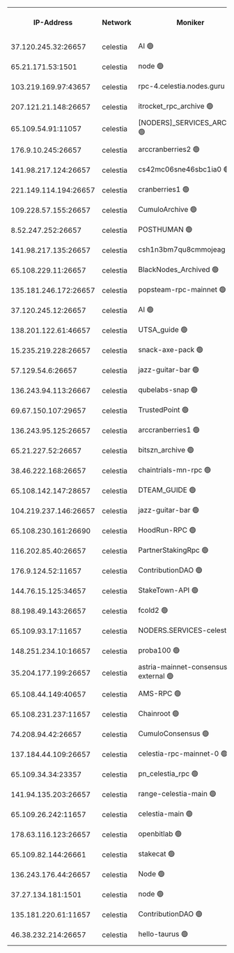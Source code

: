 


<table><tr><th>IP-Address</th><th>Network</th><th>Moniker</th><th>Latest Block Height</th><th>Earliest Block Height</th><th>Catching Up</th><th>Tx Index</th><th>Voting Power</th><th>Version</th><th>Scan Time</th></tr><tr><td>37.120.245.32:26657</td><td>celestia</td><td>AI 🟢</td><td>3862051</td><td>1</td><td>False</td><td>off</td><td>0</td><td>3.1.1</td><td>2025-02-04T04:57:42.858224972UTC</td></tr><tr><td>65.21.171.53:1501</td><td>celestia</td><td>node 🟢</td><td>3862051</td><td>1</td><td>False</td><td>on</td><td>0</td><td>3.2.0</td><td>2025-02-04T04:57:43.523451738UTC</td></tr><tr><td>103.219.169.97:43657</td><td>celestia</td><td>rpc-4.celestia.nodes.guru 🟢</td><td>3862053</td><td>1</td><td>False</td><td>on</td><td>0</td><td>3.2.0</td><td>2025-02-04T04:57:53.168192362UTC</td></tr><tr><td>207.121.21.148:26657</td><td>celestia</td><td>itrocket_rpc_archive 🟢</td><td>3862055</td><td>1</td><td>False</td><td>on</td><td>0</td><td>3.2.0</td><td>2025-02-04T04:58:04.640517327UTC</td></tr><tr><td>65.109.54.91:11057</td><td>celestia</td><td>[NODERS]_SERVICES_ARCHIVE 🟢</td><td>3847173</td><td>1</td><td>False</td><td>on</td><td>0</td><td>3.2.0</td><td>2025-02-04T04:58:34.254367778UTC</td></tr><tr><td>176.9.10.245:26657</td><td>celestia</td><td>arccranberries2 🟢</td><td>3862063</td><td>1</td><td>False</td><td>on</td><td>0</td><td>3.2.0</td><td>2025-02-04T04:58:52.904195442UTC</td></tr><tr><td>141.98.217.124:26657</td><td>celestia</td><td>cs42mc06sne46sbc1ia0 🟢</td><td>3862064</td><td>1</td><td>False</td><td>on</td><td>0</td><td>3.2.0</td><td>2025-02-04T04:58:59.093059902UTC</td></tr><tr><td>221.149.114.194:26657</td><td>celestia</td><td>cranberries1 🟢</td><td>3862067</td><td>1</td><td>False</td><td>on</td><td>0</td><td>3.2.0</td><td>2025-02-04T04:59:15.302091074UTC</td></tr><tr><td>109.228.57.155:26657</td><td>celestia</td><td>CumuloArchive 🟢</td><td>3862073</td><td>1</td><td>False</td><td>on</td><td>0</td><td>3.2.0</td><td>2025-02-04T04:59:49.940918309UTC</td></tr><tr><td>8.52.247.252:26657</td><td>celestia</td><td>POSTHUMAN 🟢</td><td>3844313</td><td>1</td><td>False</td><td>on</td><td>0</td><td>3.2.0</td><td>2025-02-04T04:59:55.208977964UTC</td></tr><tr><td>141.98.217.135:26657</td><td>celestia</td><td>csh1n3bm7qu8cmmojeag 🟢</td><td>3862074</td><td>1</td><td>False</td><td>on</td><td>0</td><td>3.2.0</td><td>2025-02-04T04:59:55.578383499UTC</td></tr><tr><td>65.108.229.11:26657</td><td>celestia</td><td>BlackNodes_Archived 🟢</td><td>3862075</td><td>1</td><td>False</td><td>on</td><td>0</td><td>3.1.1</td><td>2025-02-04T05:00:00.448151940UTC</td></tr><tr><td>135.181.246.172:26657</td><td>celestia</td><td>popsteam-rpc-mainnet 🟢</td><td>3862081</td><td>1</td><td>False</td><td>on</td><td>0</td><td>3.2.0</td><td>2025-02-04T05:00:38.067164438UTC</td></tr><tr><td>37.120.245.12:26657</td><td>celestia</td><td>AI 🟢</td><td>3862083</td><td>1</td><td>False</td><td>off</td><td>0</td><td>3.1.1</td><td>2025-02-04T05:00:46.589452173UTC</td></tr><tr><td>138.201.122.61:46657</td><td>celestia</td><td>UTSA_guide 🟢</td><td>3862089</td><td>1</td><td>False</td><td>on</td><td>0</td><td>3.2.0</td><td>2025-02-04T05:01:21.939824492UTC</td></tr><tr><td>15.235.219.228:26657</td><td>celestia</td><td>snack-axe-pack 🟢</td><td>3862089</td><td>1</td><td>False</td><td>off</td><td>0</td><td>3.1.1</td><td>2025-02-04T05:01:24.968184964UTC</td></tr><tr><td>57.129.54.6:26657</td><td>celestia</td><td>jazz-guitar-bar 🟢</td><td>3862090</td><td>1</td><td>False</td><td>off</td><td>0</td><td>3.1.1</td><td>2025-02-04T05:01:29.354516606UTC</td></tr><tr><td>136.243.94.113:26667</td><td>celestia</td><td>qubelabs-snap 🟢</td><td>3862093</td><td>1</td><td>False</td><td>on</td><td>0</td><td>3.2.0</td><td>2025-02-04T05:01:50.874242713UTC</td></tr><tr><td>69.67.150.107:29657</td><td>celestia</td><td>TrustedPoint 🟢</td><td>3862096</td><td>1</td><td>False</td><td>on</td><td>0</td><td>3.2.0</td><td>2025-02-04T05:02:03.829604211UTC</td></tr><tr><td>136.243.95.125:26657</td><td>celestia</td><td>arccranberries1 🟢</td><td>3862103</td><td>1</td><td>False</td><td>on</td><td>0</td><td>3.2.0</td><td>2025-02-04T05:02:41.264599875UTC</td></tr><tr><td>65.21.227.52:26657</td><td>celestia</td><td>bitszn_archive 🟢</td><td>3862104</td><td>1</td><td>False</td><td>on</td><td>0</td><td>3.0.2</td><td>2025-02-04T05:02:48.092289175UTC</td></tr><tr><td>38.46.222.168:26657</td><td>celestia</td><td>chaintrials-mn-rpc 🟢</td><td>3862104</td><td>1</td><td>False</td><td>on</td><td>0</td><td>3.2.0</td><td>2025-02-04T05:02:50.963727099UTC</td></tr><tr><td>65.108.142.147:28657</td><td>celestia</td><td>DTEAM_GUIDE 🟢</td><td>3862110</td><td>1</td><td>False</td><td>on</td><td>0</td><td>3.2.0</td><td>2025-02-04T05:03:24.560827324UTC</td></tr><tr><td>104.219.237.146:26657</td><td>celestia</td><td>jazz-guitar-bar 🟢</td><td>3862112</td><td>1</td><td>False</td><td>off</td><td>0</td><td>3.1.1</td><td>2025-02-04T05:03:35.812695827UTC</td></tr><tr><td>65.108.230.161:26690</td><td>celestia</td><td>HoodRun-RPC 🟢</td><td>2371494</td><td>1537165</td><td>False</td><td>off</td><td>0</td><td>1.9.0</td><td>2025-02-04T05:03:33.085165807UTC</td></tr><tr><td>116.202.85.40:26657</td><td>celestia</td><td>PartnerStakingRpc 🟢</td><td>2371494</td><td>1588231</td><td>False</td><td>on</td><td>0</td><td>1.9.0</td><td>2025-02-04T04:57:49.907102917UTC</td></tr><tr><td>176.9.124.52:11657</td><td>celestia</td><td>ContributionDAO 🟢</td><td>3862103</td><td>2419178</td><td>False</td><td>on</td><td>0</td><td>3.1.1</td><td>2025-02-04T05:02:45.625878034UTC</td></tr><tr><td>144.76.15.125:34657</td><td>celestia</td><td>StakeTown-API 🟢</td><td>3862057</td><td>2634001</td><td>False</td><td>on</td><td>0</td><td>3.2.0</td><td>2025-02-04T04:58:17.187775417UTC</td></tr><tr><td>88.198.49.143:26657</td><td>celestia</td><td>fcold2 🟢</td><td>3862084</td><td>3174774</td><td>False</td><td>on</td><td>0</td><td>3.2.0</td><td>2025-02-04T05:00:53.649817141UTC</td></tr><tr><td>65.109.93.17:11657</td><td>celestia</td><td>NODERS.SERVICES-celestia 🟢</td><td>3862086</td><td>3188251</td><td>False</td><td>on</td><td>0</td><td>3.2.0</td><td>2025-02-04T05:01:05.218476061UTC</td></tr><tr><td>148.251.234.10:16657</td><td>celestia</td><td>proba100 🟢</td><td>3368357</td><td>3197687</td><td>False</td><td>off</td><td>0</td><td>3.2.0</td><td>2025-02-04T04:59:50.221240452UTC</td></tr><tr><td>35.204.177.199:26657</td><td>celestia</td><td>astria-mainnet-consensus-external 🟢</td><td>3862065</td><td>3408001</td><td>False</td><td>off</td><td>0</td><td>3.2.0</td><td>2025-02-04T04:59:05.553374871UTC</td></tr><tr><td>65.108.44.149:40657</td><td>celestia</td><td>AMS-RPC 🟢</td><td>3862083</td><td>3435274</td><td>False</td><td>on</td><td>0</td><td>3.2.0</td><td>2025-02-04T05:00:46.964934861UTC</td></tr><tr><td>65.108.231.237:11657</td><td>celestia</td><td>Chainroot 🟢</td><td>3862063</td><td>3481451</td><td>False</td><td>on</td><td>0</td><td>3.2.0</td><td>2025-02-04T04:58:54.623584750UTC</td></tr><tr><td>74.208.94.42:26657</td><td>celestia</td><td>CumuloConsensus 🟢</td><td>3862068</td><td>3646001</td><td>False</td><td>on</td><td>0</td><td>3.2.0</td><td>2025-02-04T04:59:18.081191443UTC</td></tr><tr><td>137.184.44.109:26657</td><td>celestia</td><td>celestia-rpc-mainnet-0 🟢</td><td>3862086</td><td>3686270</td><td>False</td><td>on</td><td>0</td><td>3.2.0</td><td>2025-02-04T05:01:04.834392134UTC</td></tr><tr><td>65.109.34.34:23357</td><td>celestia</td><td>pn_celestia_rpc 🟢</td><td>3862081</td><td>3741120</td><td>False</td><td>on</td><td>0</td><td>3.2.0</td><td>2025-02-04T05:00:37.658814156UTC</td></tr><tr><td>141.94.135.203:26657</td><td>celestia</td><td>range-celestia-main 🟢</td><td>3862052</td><td>3759642</td><td>False</td><td>off</td><td>0</td><td>3.2.0</td><td>2025-02-04T04:57:52.274404243UTC</td></tr><tr><td>65.109.26.242:11657</td><td>celestia</td><td>celestia-main 🟢</td><td>3862088</td><td>3825385</td><td>False</td><td>on</td><td>0</td><td>3.2.0</td><td>2025-02-04T05:01:34.272259730UTC</td></tr><tr><td>178.63.116.123:26657</td><td>celestia</td><td>openbitlab 🟢</td><td>3862053</td><td>3848086</td><td>False</td><td>on</td><td>0</td><td>3.1.1</td><td>2025-02-04T04:57:57.691964902UTC</td></tr><tr><td>65.109.82.144:26661</td><td>celestia</td><td>stakecat 🟢</td><td>3862085</td><td>3849001</td><td>False</td><td>on</td><td>0</td><td>3.0.2</td><td>2025-02-04T05:01:02.367105241UTC</td></tr><tr><td>136.243.176.44:26657</td><td>celestia</td><td>Node 🟢</td><td>3862069</td><td>3851886</td><td>False</td><td>off</td><td>0</td><td>3.2.0</td><td>2025-02-04T04:59:26.581758727UTC</td></tr><tr><td>37.27.134.181:1501</td><td>celestia</td><td>node 🟢</td><td>3862071</td><td>3853837</td><td>False</td><td>off</td><td>0</td><td>3.0.2</td><td>2025-02-04T04:59:39.372896168UTC</td></tr><tr><td>135.181.220.61:11657</td><td>celestia</td><td>ContributionDAO 🟢</td><td>3862074</td><td>3860190</td><td>False</td><td>off</td><td>0</td><td>3.1.1</td><td>2025-02-04T04:59:57.995828631UTC</td></tr><tr><td>46.38.232.214:26657</td><td>celestia</td><td>hello-taurus 🟢</td><td>3862032</td><td>3860528</td><td>False</td><td>off</td><td>0</td><td>3.2.0</td><td>2025-02-04T04:57:43.156422544UTC</td></tr></table>